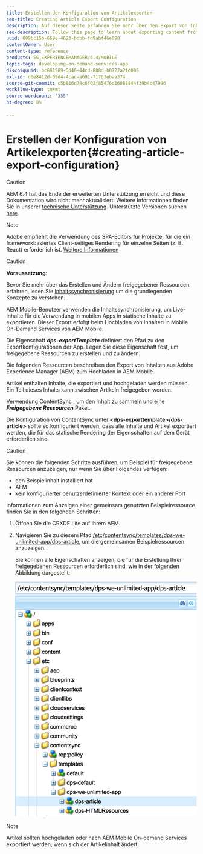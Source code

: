 ```yaml
---
title: Erstellen der Konfiguration von Artikelexporten
seo-title: Creating Article Export Configuration
description: Auf dieser Seite erfahren Sie mehr über den Export von Inhalten aus Adobe Experience Manager (AEM) zum Hochladen in AEM Mobile.
seo-description: Follow this page to learn about exporting content from Adobe Experience Manager (AEM) for upload to AEM Mobile.
uuid: 089bc15b-669e-4623-bdbb-fd9abf46e098
contentOwner: User
content-type: reference
products: SG_EXPERIENCEMANAGER/6.4/MOBILE
topic-tags: developing-on-demand-services-app
discoiquuid: bc681589-5d46-44cd-888d-b0722a2fd006
exl-id: d6e8412d-09d4-4cac-a691-71703ebaa374
source-git-commit: c5b816d74c6f02f85476d16868844f39b4c47996
workflow-type: tm+mt
source-wordcount: '335'
ht-degree: 8%

---
```


# Erstellen der Konfiguration von Artikelexporten{#creating-article-export-configuration}

>[!CAUTION]
>
>AEM 6.4 hat das Ende der erweiterten Unterstützung erreicht und diese Dokumentation wird nicht mehr aktualisiert. Weitere Informationen finden Sie in unserer [technische Unterstützung](https://helpx.adobe.com/de/support/programs/eol-matrix.html). Unterstützte Versionen suchen [here](https://experienceleague.adobe.com/docs/?lang=de).

>[!NOTE]
>
>Adobe empfiehlt die Verwendung des SPA-Editors für Projekte, für die ein frameworkbasiertes Client-seitiges Rendering für einzelne Seiten (z. B. React) erforderlich ist. [Weitere Informationen](/help/sites-developing/spa-overview.md)

>[!CAUTION]
>
>**Voraussetzung**:
>
>Bevor Sie mehr über das Erstellen und Ändern freigegebener Ressourcen erfahren, lesen Sie [Inhaltssynchronisierung](/help/mobile/mobile-ondemand-contentsync.md) um die grundlegenden Konzepte zu verstehen.

AEM Mobile-Benutzer verwenden die Inhaltssynchronisierung, um Live-Inhalte für die Verwendung in mobilen Apps in statische Inhalte zu exportieren. Dieser Export erfolgt beim Hochladen von Inhalten in Mobile On-Demand Services von AEM Mobile.

Die Eigenschaft ***dps-exportTemplate*** definiert den Pfad zu den Exportkonfigurationen der App. Legen Sie diese Eigenschaft fest, um freigegebene Ressourcen zu erstellen und zu ändern.

Die folgenden Ressourcen beschreiben den Export von Inhalten aus Adobe Experience Manager (AEM) zum Hochladen in AEM Mobile.

Artikel enthalten Inhalte, die exportiert und hochgeladen werden müssen. Ein Teil dieses Inhalts kann zwischen Artikeln freigegeben werden.

Verwendung [ContentSync](/help/mobile/mobile-ondemand-contentsync.md) , um den Inhalt zu sammeln und eine ***Freigegebene Ressourcen*** Paket.

Die Konfiguration von ContentSync unter **&lt;dps-exporttemplate>/dps-article>** sollte so konfiguriert werden, dass alle Inhalte und Artikel exportiert werden, die für das statische Rendering der Eigenschaften auf dem Gerät erforderlich sind.

>[!CAUTION]
>
>Sie können die folgenden Schritte ausführen, um Beispiel für freigegebene Ressourcen anzuzeigen, nur wenn Sie über Folgendes verfügen:
>
>* den Beispielinhalt installiert hat
>* AEM
>* kein konfigurierter benutzerdefinierter Kontext oder ein anderer Port
>


Informationen zum Anzeigen einer gemeinsam genutzten Beispielressource finden Sie in den folgenden Schritten:

1. Öffnen Sie die CRXDE Lite auf Ihrem AEM.
1. Navigieren Sie zu diesem Pfad [/etc/contentsync/templates/dps-we-unlimited-app/dps-article](http://localhost:4502/crx/de/index.jsp#/etc/contentsync/templates/dps-we-unlimited-app/dps-article), um die gemeinsamen Beispielressourcen anzuzeigen.

   Sie können alle Eigenschaften anzeigen, die für die Erstellung Ihrer freigegebenen Ressourcen erforderlich sind, wie in der folgenden Abbildung dargestellt:

   ![chlimage_1-134](assets/chlimage_1-134.png)

>[!NOTE]
>
>Artikel sollten hochgeladen oder nach AEM Mobile On-demand Services exportiert werden, wenn sich der Artikelinhalt ändert.
